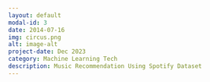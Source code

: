 ```yaml
---
layout: default
modal-id: 3
date: 2014-07-16
img: circus.png
alt: image-alt
project-date: Dec 2023
category: Machine Learning Tech
description: Music Recommendation Using Spotify Dataset
---
```

